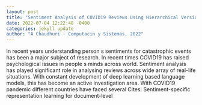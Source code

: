 ```yaml
--- 
layout: post 
title: "Sentiment Analysis of COVID19 Reviews Using Hierarchical Version of d-RNN" 
date: 2022-07-04 12:22:48 -0400 
categories: jekyll update 
author: "A Chaudhuri - Computacin y Sistemas, 2022" 
--- 
```

In recent years understanding person s sentiments for catastrophic events has been a major subject of research. In recent times COVID19 has raised psychological issues in people s minds across world. Sentiment analysis has played significant role in analysing reviews across wide array of real-life situations. With constant development of deep learning based language models, this has become an active investigation area. With COVID19 pandemic different countries have faced several Cites: Sentiment-specific representation learning for document-level